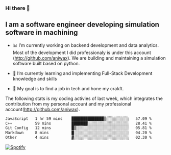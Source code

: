 ### Hi there 👋

## I am a software engineer developing simulation software in machining
- :bar_chart: I’m currently working on backend development and data analytics.
Most of the development I did professionaly is under this account (http://github.com/aniwax). We are building and maintaining a simulation software built based on python. 

- 🌱 I’m currently learning and implementing Full-Stack Development knowledge and skills
- :dart: My goal is to find a job in tech and hone my crakft.


<!--- [![shizzy's github stats](https://github-readme-stats.vercel.app/api?username=shirzartenwer)](https://github.com/anuraghazra/github-readme-stats) --->


The following stats is my coding activies of last week, which integrates the contribution from my personal account and my professional account(http://github.com/aniwax). 


 <!--START_SECTION:waka-->

```txt
JavaScript   1 hr 59 mins    ██████████████▒░░░░░░░░░░   57.09 %
C++          59 mins         ███████░░░░░░░░░░░░░░░░░░   28.41 %
Git Config   12 mins         █▒░░░░░░░░░░░░░░░░░░░░░░░   05.81 %
Markdown     8 mins          █░░░░░░░░░░░░░░░░░░░░░░░░   04.20 %
Other        4 mins          ▓░░░░░░░░░░░░░░░░░░░░░░░░   02.30 %
```

<!--END_SECTION:waka-->
[![Spotify](https://spotify-on-github-git-master.shirzartenwer.vercel.app/api/spotify)](https://open.spotify.com/user/21j6s322bjrhxlx67pyzkc4ki)
